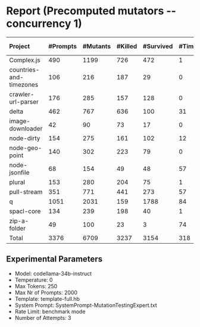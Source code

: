 # Report (Precomputed mutators --concurrency 1)
| Project | #Prompts | #Mutants | #Killed | #Survived | #Timeout | MutationScore | LLMorpheus Time | Stryker Time | #Prompt Tokens | #Completion Tokens | #Total Tokens  |
|:--------|:---------|:---------|:--------|:----------|----------|---------------|-----------------|--------------|----------------|--------------------|----------------|
| Complex.js | 490 | 1199 | 726 | 472 | 1 | 60.63 | 3019.69 | 669.52 | 967508 | 102524 | 1070032 |
| countries-and-timezones | 106 | 216 | 187 | 29 | 0 | 86.57 | 1070.82 | 313.99 | 105828 | 23425 | 129253 |
| crawler-url-parser | 176 | 285 | 157 | 128 | 0 | 55.09 | 1641.2 | 958.26 | 386223 | 39160 | 425383 |
| delta | 462 | 767 | 636 | 100 | 31 | 86.96 | 3013.74 | 3867.52 | 890252 | 99031 | 989283 |
| image-downloader | 42 | 90 | 73 | 17 | 0 | 81.11 | 430.56 | 378.47 | 24655 | 9117 | 33772 |
| node-dirty | 154 | 275 | 161 | 102 | 12 | 62.91 | 1527.49 | 251.95 | 246248 | 33113 | 279361 |
| node-geo-point | 140 | 302 | 223 | 79 | 0 | 73.84 | 1451.19 | 1042.75 | 316333 | 29894 | 346227 |
| node-jsonfile | 68 | 154 | 49 | 48 | 57 | 68.83 | 690.66 | 479.95 | 57516 | 14803 | 72319 |
| plural | 153 | 280 | 204 | 75 | 1 | 73.21 | 1521.18 | 150.87 | 265602 | 34163 | 299765 |
| pull-stream | 351 | 771 | 441 | 273 | 57 | 64.59 | 2486.78 | 1384.03 | 208130 | 76520 | 284650 |
| q | 1051 | 2031 | 159 | 1788 | 84 | 11.96 | 5250.4 | 14006.76 | 2127655 | 220193 | 2347848 |
| spacl-core | 134 | 239 | 198 | 40 | 1 | 83.26 | 1350.99 | 808.62 | 162705 | 29297 | 192002 |
| zip-a-folder | 49 | 100 | 23 | 3 | 74 | 97 | 500.63 | 1171.49 | 82457 | 10705 | 93162 |
| Total | 3376 | 6709 | 3237 | 3154 | 318 | - | 23955.33 | 25484.18 | 5841112 | 721945 | 6563057 |
## Experimental Parameters
  - Model: codellama-34b-instruct
  - Temperature: 0
  - Max Tokens: 250
  - Max Nr of Prompts: 2000
  - Template: template-full.hb
  - System Prompt: SystemPrompt-MutationTestingExpert.txt
  - Rate Limit: benchmark mode
  - Number of Attempts: 3


